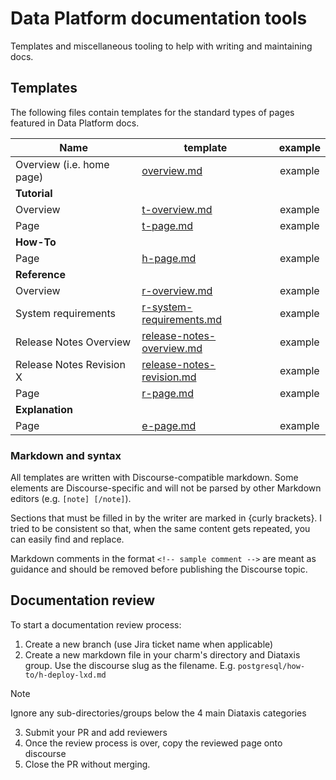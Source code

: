 # Data Platform documentation tools

Templates and miscellaneous tooling to help with writing and maintaining docs.

## Templates

The following files contain templates for the standard types of pages featured in Data Platform docs. 

| Name                                   | template                  | example |
|----------------------------------------|---------------------------|:-------:|
| Overview (i.e. home page)              | [overview.md](templates/overview.md) | example |
| **Tutorial**                           |                           |         |
| Overview                               | [t-overview.md](templates/tutorial/t-overview.md) | example |
| Page                                   | [t-page.md](templates/tutorial/t-page.md) | example |
| **How-To**                             |                           |         |
| Page                                   | [h-page.md](templates/how-to/h-page.md) | example |
| **Reference**                          |                           |         |
| Overview                               | [r-overview.md](templates/reference/r-overview.md) | example |
| System requirements                    | [r-system-requirements.md](templates/reference/r-system-requirements.md) | example |
| Release Notes Overview                 | [release-notes-overview.md](templates/reference/release-notes-overview.md) | example |
| Release Notes Revision X | [release-notes-revision.md](templates/reference/release-notes-revision.md) | example |
| Page                                   | [r-page.md](templates/reference/r-page.md) | example |
| **Explanation**                        |                           |         |
| Page                                   | [e-page.md](templates/explanation/e-page.md) | example |

### Markdown and syntax

All templates are written with Discourse-compatible markdown. Some elements are Discourse-specific and will not be parsed by other Markdown editors (e.g. `[note] [/note]`).

Sections that must be filled in by the writer are marked in {curly brackets}. I tried to be consistent so that, when the same content gets repeated, you can easily find and replace. 

Markdown comments in the format `<!-- sample comment -->` are meant as guidance and should be removed before publishing the Discourse topic.

## Documentation review
To start a documentation review process:
1. Create a new branch (use Jira ticket name when applicable)
2. Create a new markdown file in your charm's directory and Diataxis group. Use the discourse slug as the filename.
E.g. `postgresql/how-to/h-deploy-lxd.md`

> [!NOTE]  
> Ignore any sub-directories/groups below the 4 main Diataxis categories

3. Submit your PR and add reviewers
4. Once the review process is over, copy the reviewed page onto discourse
5. Close the PR without merging.